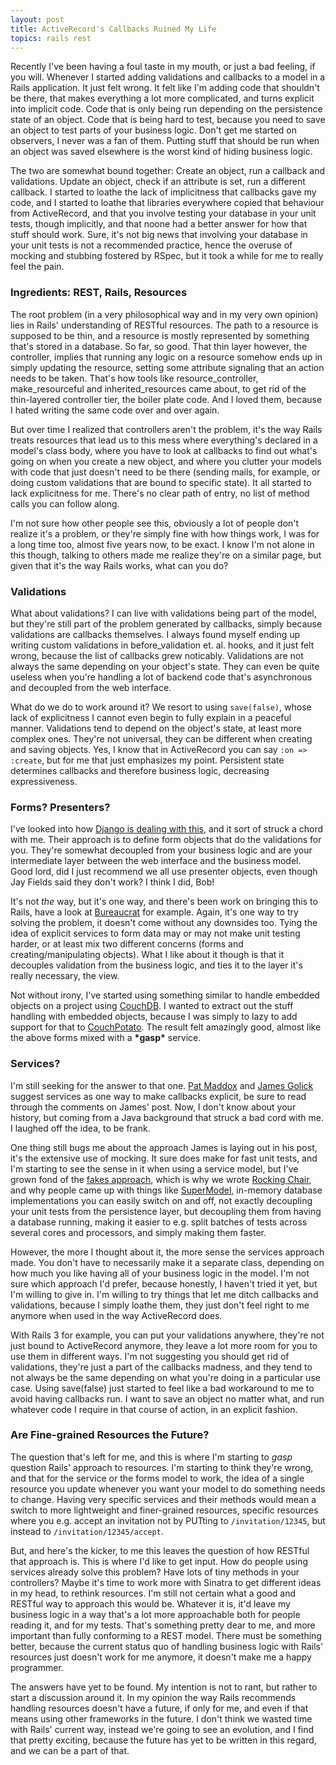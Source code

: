 ```yaml
---
layout: post
title: ActiveRecord's Callbacks Ruined My Life
topics: rails rest
---
```

Recently I've been having a foul taste in my mouth, or just a bad feeling, if you will. Whenever I started adding validations and callbacks
to a model in a Rails application. It just felt wrong. It felt like I'm adding code that shouldn't be there, that makes everything a lot
more complicated, and turns explicit into implicit code. Code that is only being run depending on the persistence state of an object. Code
that is being hard to test, because you need to save an object to test parts of your business logic. Don't get me started on observers, I
never was a fan of them. Putting stuff that should be run when an object was saved elsewhere is the worst kind of hiding business logic.

The two are somewhat bound together: Create an object, run a callback and validations. Update an object, check if an attribute is set, run a
different callback. I started to loathe the lack of implicitness that callbacks gave my code, and I started to loathe that libraries
everywhere copied that behaviour from ActiveRecord, and that you involve testing your database in your unit tests, though implicitly, and
that noone had a better answer for how that stuff should work. Sure, it's not big news that involving your database in your unit tests is
not a recommended practice, hence the overuse of mocking and stubbing fostered by RSpec, but it took a while for me to really feel the pain.

### Ingredients: REST, Rails, Resources

The root problem (in a very philosophical way and in my very own opinion) lies in Rails' understanding of RESTful resources. The path to a
resource is supposed to be thin, and a resource is mostly represented by something that's stored in a database. So far, so good. That thin
layer however, the controller, implies that running any logic on a resource somehow ends up in simply updating the resource, setting some
attribute signaling that an action needs to be taken. That's how tools like resource\_controller, make\_resourceful and inherited\_resources
came about, to get rid of the thin-layered controller tier, the boiler plate code. And I loved them, because I hated writing the same code
over and over again.

But over time I realized that controllers aren't the problem, it's the way Rails treats resources that lead us to this mess where
everything's declared in a model's class body, where you have to look at callbacks to find out what's going on when you create a new object,
and where you clutter your models with code that just doesn't need to be there (sending mails, for example, or doing custom validations that
are bound to specific state). It all started to lack explicitness for me. There's no clear path of entry, no list of method calls you can
follow along.

I'm not sure how other people see this, obviously a lot of people don't realize it's a problem, or they're simply fine with how things work,
I was for a long time too, almost five years now, to be exact. I know I'm not alone in this though, talking to others made me realize
they're on a similar page, but given that it's the way Rails works, what can you do?

### Validations

What about validations? I can live with validations being part of the model, but they're still part of the problem generated by callbacks,
simply because validations are callbacks themselves. I always found myself ending up writing custom validations in before\_validation et.
al. hooks, and it just felt wrong, because the list of callbacks grew noticably. Validations are not always the same depending on your
object's state. They can even be quite useless when you're handling a lot of backend code that's asynchronous and decoupled from the web
interface.

What do we do to work around it? We resort to using `save(false)`, whose lack of explicitness I cannot even begin to
fully explain in a peaceful manner. Validations tend to depend on the object's state, at least more complex ones. They're not universal,
they can be different when creating and saving objects. Yes, I know that in ActiveRecord you can say `:on => :create`, but for me that just
emphasizes my point. Persistent state determines callbacks and therefore business logic, decreasing expressiveness.

### Forms? Presenters?

I've looked into how [Django is dealing with this](http://docs.djangoproject.com/en/dev/topics/forms/), and it sort of struck a chord with me. Their approach is to define form objects that do the
validations for you. They're somewhat decoupled from your business logic and are your intermediate layer between the web interface and the
business model. Good lord, did I just recommend we all use presenter objects, even though Jay Fields said they don't work? I think I did, Bob!

It's not _the_ way, but it's one way, and there's been work on bringing this to Rails, have a look at
[Bureaucrat](http://github.com/tizoc/bureaucrat) for example. Again, it's one way to try solving the problem, it doesn't come without any
downsides too. Tying the idea of explicit services to form data may or may not make unit testing harder, or at least mix two different
concerns (forms and creating/manipulating objects). What I like about it though is that it decouples validation from the business logic, and
ties it to the layer it's really necessary, the view.

Not without irony, I've started using something similar to handle embedded objects on a project using [CouchDB](http://couchdb.org). I
wanted to extract out the stuff handling with embedded objects, because I was simply to lazy to add support for that to
[CouchPotato](http://github.com/langalex/couch_potato). The result felt amazingly good, almost like the above forms mixed with a
**\*gasp\*** service.

### Services?

I'm still seeking for the answer to that one. [Pat Maddox](http://www.patmaddox.com/stuff/domain_driven_rails.pdf) and [James
Golick](http://jamesgolick.com/2010/3/14/crazy-heretical-and-awesome-the-way-i-write-rails-apps.html) suggest services as one way to make
callbacks explicit, be sure to read through the comments on James' post. Now, I don't know about your history, but coming from a Java
background that struck a bad cord with me. I laughed off the idea, to be frank.

One thing still bugs me about the approach James is laying out in his post, it's the extensive use of mocking. It sure does make for fast
unit tests, and I'm starting to see the sense in it when using a service model, but I've grown fond of the [fakes
approach](http://xunitpatterns.com/Mocks,%20Fakes,%20Stubs%20and%20Dummies.html), which is why we wrote [Rocking
Chair](http://github.com/jweiss/rocking_chair), and why people came up with things like [SuperModel](http://github.com/maccman/supermodel),
in-memory database implementations you can easily switch on and off, not exactly decoupling your unit tests from the persistence layer, but
decoupling them from having a database running, making it easier to e.g. split batches of tests across several cores and processors, and
simply making them faster.

However, the more I thought about it, the more sense the services approach made. You don't have to necessarily make it a separate class,
depending on how much you like having all of your business logic in the model. I'm not sure which approach I'd prefer, because honestly, I
haven't tried it yet, but I'm willing to give in. I'm willing to try things that let me ditch callbacks and validations, because I simply
loathe them, they just don't feel right to me anymore when used in the way ActiveRecord does.

With Rails 3 for example, you can put your validations anywhere, they're not just bound to ActiveRecord anymore, they leave a lot more room
for you to use them in different ways. I'm not suggesting you should get rid of validations, they're just a part of the callbacks madness,
and they tend to not always be the same depending on what you're doing in a particular use case. Using save(false) just started to feel like
a bad workaround to me to avoid having callbacks run. I want to save an object no matter what, and run whatever code I require in that
course of action, in an explicit fashion.

### Are Fine-grained Resources the Future?

The question that's left for me, and this is where I'm starting to *gasp* question Rails' approach to resources. I'm starting to think
they're wrong, and that for the service or the forms model to work, the idea of a single resource you update whenever you want your model to
do something needs to change. Having very specific services and their methods would mean a switch to more lightweight and finer-grained
resources, specific resources where you e.g. accept an invitation not by PUTting to `/invitation/12345`, but instead to
`/invitation/12345/accept`.

But, and here's the kicker, to me this leaves the question of how RESTful that approach is. This is where I'd like to get input. How do
people using services already solve this problem? Have lots of tiny methods in your controllers? Maybe it's time to work more with Sinatra
to get different ideas in my head, to rethink resources. I'm still not certain what a good and RESTful way to approach this would be.
Whatever it is, it'd leave my business logic in a way that's a lot more approachable both for people reading it, and for my tests. That's
something pretty dear to me, and more important than fully conforming to a REST model. There must be something better, because the
current status quo of handling business logic with Rails' resources just doesn't work for me anymore, it doesn't make me a happy programmer.

The answers have yet to be found. My intention is not to rant, but rather to start a discussion around it. In my opinion the way Rails
recommends handling resources doesn't have a future, if only for me, and even if that means using other frameworks in the future. I don't
think we wasted time with Rails' current way, instead we're going to see an evolution, and I find that pretty exciting, because the future
has yet to be written in this regard, and we can be a part of that.
